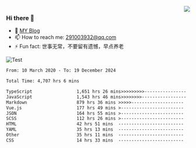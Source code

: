 <img align='right' src='https://github-readme-stats.vercel.app/api?username=niaogege&show_icons=true&theme=radical'/>

### Hi there 👋

- 🌱 [MY Blog](https://bythewayer.com/)
- 📫 How to reach me: 291003932@qq.com
- ⚡ Fun fact:  世事无常，不要留有遗憾，早点养老

![Test](https://github-readme-stats.vercel.app/api/top-langs/?username=niaogege&layout=compact)

<!--START_SECTION:waka-->

```txt
From: 10 March 2020 - To: 19 December 2024

Total Time: 4,707 hrs 6 mins

TypeScript                 1,651 hrs 26 mins>>>>>>>>>----------------   35.08 %
JavaScript                 1,543 hrs 46 mins>>>>>>>>-----------------   32.80 %
Markdown                   879 hrs 36 mins >>>>>--------------------   18.69 %
Vue.js                     177 hrs 49 mins >------------------------   03.78 %
JSON                       164 hrs 55 mins >------------------------   03.50 %
SCSS                       112 hrs 26 mins >------------------------   02.39 %
HTML                       42 hrs 51 mins  -------------------------   00.91 %
YAML                       35 hrs 13 mins  -------------------------   00.75 %
Other                      35 hrs 11 mins  -------------------------   00.75 %
CSS                        14 hrs 33 mins  -------------------------   00.31 %
```

<!--END_SECTION:waka-->
